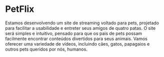 # PetFlix
Estamos desenvolvendo um site de streaming voltado para pets, projetado para facilitar a usabilidade e entreter seus amigos de quatro patas. O site será simples e intuitivo, pensado para que os pais de pets possam facilmente encontrar conteúdos divertidos para seus animais. Vamos oferecer uma variedade de vídeos, incluindo cães, gatos, papagaios e outros pets queridos por nós, humanos.